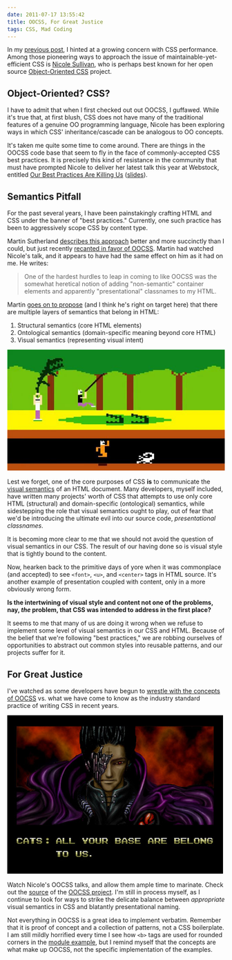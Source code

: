 ```yaml
---
date: 2011-07-17 13:55:42
title: OOCSS, For Great Justice
tags: CSS, Mad Coding
---
```


In my [previous post][1], I hinted at a growing concern with CSS performance.
Among those pioneering ways to approach the issue of maintainable-yet-efficient
CSS is [Nicole Sullivan][2], who is perhaps best known for her open source
[Object-Oriented CSS][3] project. 

## Object-Oriented? CSS?

I have to admit that when I first checked out out OOCSS, I guffawed. While it's
true that, at first blush, CSS does not have many of the traditional features
of a genuine OO programming language, Nicole has been exploring ways in which
CSS' inheritance/<wbr>cascade can be analogous to OO concepts. 

It's taken me quite some time to come around. There are things in the OOCSS
code base that seem to fly in the face of commonly-accepted CSS best practices.
It is precisely this kind of resistance in the community that must have
prompted Nicole to deliver her latest talk this year at Webstock, entitled [Our
Best Practices Are Killing Us][4] ([slides][5]).

## Semantics Pitfall

For the past several years, I have been painstakingly crafting HTML and CSS
under the banner of "best practices." Currently, one such practice has been to
aggressively scope CSS by content type.

Martin Sutherland [describes this approach][6] better and more succinctly than
I could, but just recently [recanted in favor of OOCSS][7]. Martin had watched
Nicole's talk, and it appears to have had the same effect on him as it had on
me. He writes:

> One of the hardest hurdles to leap in coming to like OOCSS was the somewhat
heretical notion of adding "non-semantic" container elements and apparently
"presentational" classnames to my HTML.

Martin [goes on to propose][7] (and I think he's right on target here) that
there are multiple layers of semantics that belong in HTML:

1. Structural semantics (core HTML elements)
2. Ontological semantics (domain-specific meaning beyond core HTML)
3. Visual semantics (representing visual intent)

![Pitfall Harry](/images/pitfall.jpeg)

Lest we forget, one of the core purposes of CSS **is** to communicate the
[visual semantics][8] of an HTML document. Many developers, myself included,
have written many projects' worth of CSS that attempts to use only core HTML
(structural) and domain-specific (ontological) semantics, while sidestepping
the role that visual semantics ought to play, out of fear that we'd be
introducing the ultimate evil into our source code, *presentational
classnames*.

It is becoming more clear to me that we should not avoid the question of visual
semantics in our CSS. The result of our having done so is visual style that is
tightly bound to the content.

Now, hearken back to the primitive days of yore when it was commonplace (and
accepted) to see `<font>`, `<u>`, and `<center>` tags in HTML source.  It's
another example of presentation coupled with content, only in a more obviously
wrong form.

**Is the intertwining of visual style and content not one of the problems, nay,
*the* problem, that CSS was intended to address in the first place?**

It seems to me that many of us are doing it wrong when we refuse to implement
some level of visual semantics in our CSS and HTML.  Because of the belief that
we're following "best practices," we are robbing ourselves of opportunities to
abstract out common styles into reusable patterns, and our projects suffer for
it.

## For Great Justice

I've watched as some developers have begun to [wrestle with the concepts of
OOCSS][9] vs. what we have come to know as the industry standard practice of
writing CSS in recent years.

![ZeroWing](/images/allyourbase.jpg)

Watch Nicole's OOCSS talks, and allow them ample time to marinate. Check out
the [source][10] of the [OOCSS project][3]. I'm still in process myself, as
I continue to look for ways to strike the delicate balance between
*appropriate* visual semantics in CSS and blatantly presentational naming.

Not everything in OOCSS is a great idea to implement verbatim.  Remember that
it is proof of concept and a collection of patterns, not a CSS boilerplate.
I am still mildly horrified every time I see how `<b>` tags are used for
rounded corners in the [module example][11], but I remind myself that the
concepts are what make up OOCSS, not the specific implementation of the
examples.

  [1]: /2011/07/09/responsible-sass-authoring/
  [2]: http://twitter.com/stubbornella
  [3]: http://oocss.org
  [4]: http://www.webstock.org.nz/talks/speakers/nicole-sullivan/css-tools-massive-websites
  [5]: http://www.slideshare.net/stubbornella/our-best-practices-are-killing-us
  [6]: http://sunpig.com/martin/archives/2008/10/07/maintainable-css-modular-to-the-max.html
  [7]: http://www.sunpig.com/martin/archives/2011/06/25/oocss-and-html-semantics.html
  [8]: http://www.stubbornella.org/content/2010/06/12/visual-semantics-in-html-and-css/
  [9]: http://lazukars.com/post/7300553347/brain-vs-object-oriented-css
  [10]: http://github.com/stubbornella/oocss
  [11]: http://oocss.org/module.html
